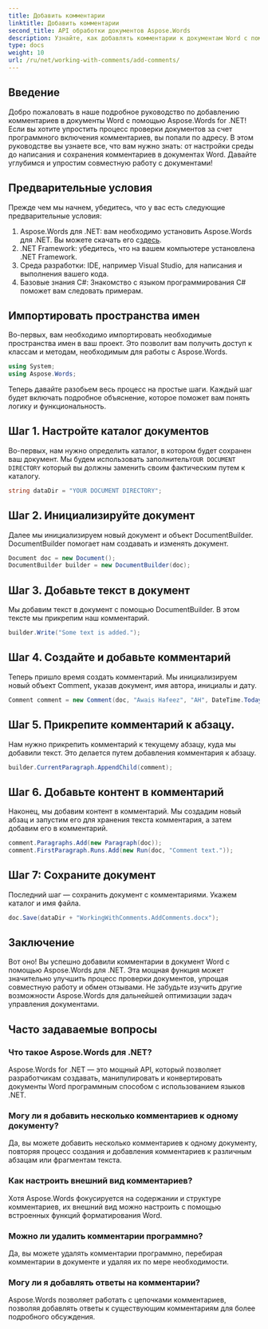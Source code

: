 ```yaml
---
title: Добавить комментарии
linktitle: Добавить комментарии
second_title: API обработки документов Aspose.Words
description: Узнайте, как добавлять комментарии к документам Word с помощью Aspose.Words for .NET, с помощью нашего руководства. Улучшите процесс совместной работы над документами без особых усилий.
type: docs
weight: 10
url: /ru/net/working-with-comments/add-comments/
---
```

## Введение

Добро пожаловать в наше подробное руководство по добавлению комментариев в документы Word с помощью Aspose.Words for .NET! Если вы хотите упростить процесс проверки документов за счет программного включения комментариев, вы попали по адресу. В этом руководстве вы узнаете все, что вам нужно знать: от настройки среды до написания и сохранения комментариев в документах Word. Давайте углубимся и упростим совместную работу с документами!

## Предварительные условия

Прежде чем мы начнем, убедитесь, что у вас есть следующие предварительные условия:

1. Aspose.Words для .NET: вам необходимо установить Aspose.Words для .NET. Вы можете скачать его с[здесь](https://releases.aspose.com/words/net/).
2. .NET Framework: убедитесь, что на вашем компьютере установлена .NET Framework.
3. Среда разработки: IDE, например Visual Studio, для написания и выполнения вашего кода.
4. Базовые знания C#: Знакомство с языком программирования C# поможет вам следовать примерам.

## Импортировать пространства имен

Во-первых, вам необходимо импортировать необходимые пространства имен в ваш проект. Это позволит вам получить доступ к классам и методам, необходимым для работы с Aspose.Words.

```csharp
using System;
using Aspose.Words;
```

Теперь давайте разобьем весь процесс на простые шаги. Каждый шаг будет включать подробное объяснение, которое поможет вам понять логику и функциональность.

## Шаг 1. Настройте каталог документов

 Во-первых, нам нужно определить каталог, в котором будет сохранен ваш документ. Мы будем использовать заполнитель`YOUR DOCUMENT DIRECTORY` который вы должны заменить своим фактическим путем к каталогу.

```csharp
string dataDir = "YOUR DOCUMENT DIRECTORY";
```

## Шаг 2. Инициализируйте документ

Далее мы инициализируем новый документ и объект DocumentBuilder. DocumentBuilder помогает нам создавать и изменять документ.

```csharp
Document doc = new Document();
DocumentBuilder builder = new DocumentBuilder(doc);
```

## Шаг 3. Добавьте текст в документ

Мы добавим текст в документ с помощью DocumentBuilder. В этом тексте мы прикрепим наш комментарий.

```csharp
builder.Write("Some text is added.");
```

## Шаг 4. Создайте и добавьте комментарий

Теперь пришло время создать комментарий. Мы инициализируем новый объект Comment, указав документ, имя автора, инициалы и дату.

```csharp
Comment comment = new Comment(doc, "Awais Hafeez", "AH", DateTime.Today);
```

## Шаг 5. Прикрепите комментарий к абзацу.

Нам нужно прикрепить комментарий к текущему абзацу, куда мы добавили текст. Это делается путем добавления комментария к абзацу.

```csharp
builder.CurrentParagraph.AppendChild(comment);
```

## Шаг 6. Добавьте контент в комментарий

Наконец, мы добавим контент в комментарий. Мы создадим новый абзац и запустим его для хранения текста комментария, а затем добавим его в комментарий.

```csharp
comment.Paragraphs.Add(new Paragraph(doc));
comment.FirstParagraph.Runs.Add(new Run(doc, "Comment text."));
```

## Шаг 7: Сохраните документ

Последний шаг — сохранить документ с комментариями. Укажем каталог и имя файла.

```csharp
doc.Save(dataDir + "WorkingWithComments.AddComments.docx");
```

## Заключение

Вот оно! Вы успешно добавили комментарии в документ Word с помощью Aspose.Words для .NET. Эта мощная функция может значительно улучшить процесс проверки документов, упрощая совместную работу и обмен отзывами. Не забудьте изучить другие возможности Aspose.Words для дальнейшей оптимизации задач управления документами.

## Часто задаваемые вопросы

### Что такое Aspose.Words для .NET?

Aspose.Words for .NET — это мощный API, который позволяет разработчикам создавать, манипулировать и конвертировать документы Word программным способом с использованием языков .NET.

### Могу ли я добавить несколько комментариев к одному документу?

Да, вы можете добавить несколько комментариев к одному документу, повторяя процесс создания и добавления комментариев к различным абзацам или фрагментам текста.

### Как настроить внешний вид комментариев?

Хотя Aspose.Words фокусируется на содержании и структуре комментариев, их внешний вид можно настроить с помощью встроенных функций форматирования Word.

### Можно ли удалить комментарии программно?

Да, вы можете удалять комментарии программно, перебирая комментарии в документе и удаляя их по мере необходимости.

### Могу ли я добавлять ответы на комментарии?

Aspose.Words позволяет работать с цепочками комментариев, позволяя добавлять ответы к существующим комментариям для более подробного обсуждения.